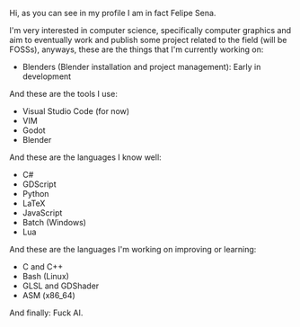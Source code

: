 Hi, as you can see in my profile I am in fact Felipe Sena.

I'm very interested in computer science, specifically computer graphics and aim to eventually work and publish some project related to the field (will be FOSSs), anyways, these are the things that I'm currently working on:

- Blenders (Blender installation and project management): Early in development

And these are the tools I use:

- Visual Studio Code (for now)
- VIM
- Godot
- Blender

And these are the languages I know well:

- C#
- GDScript
- Python
- LaTeX
- JavaScript
- Batch (Windows)
- Lua

And these are the languages I'm working on improving or learning:

- C and C++
- Bash (Linux)
- GLSL and GDShader
- ASM (x86\_64)

And finally: Fuck AI.
